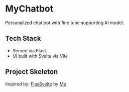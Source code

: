 # MyChatbot

Personalized chat bot with fine tune supporting AI model.

## Tech Stack

- Served via Flask
- UI built with Svelte via Vite

## Project Skeleton

Inspired by: [FlasSvelte](https://github.com/emanmks/flasvelte) by [Me](https://github.com/emanmks)
